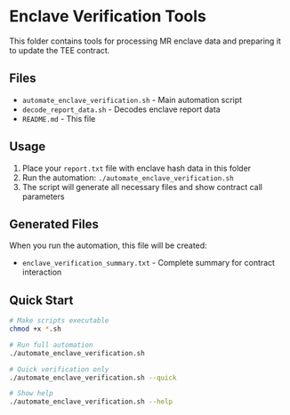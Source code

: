 # Enclave Verification Tools

This folder contains tools for processing MR enclave data and preparing it to update the TEE contract.

## Files

- `automate_enclave_verification.sh` - Main automation script
- `decode_report_data.sh` - Decodes enclave report data
- `README.md` - This file

## Usage

1. Place your `report.txt` file with enclave hash data in this folder
2. Run the automation: `./automate_enclave_verification.sh`
3. The script will generate all necessary files and show contract call parameters

## Generated Files

When you run the automation, this file will be created:
- `enclave_verification_summary.txt` - Complete summary for contract interaction

## Quick Start

```bash
# Make scripts executable
chmod +x *.sh

# Run full automation
./automate_enclave_verification.sh

# Quick verification only
./automate_enclave_verification.sh --quick

# Show help
./automate_enclave_verification.sh --help
``` 